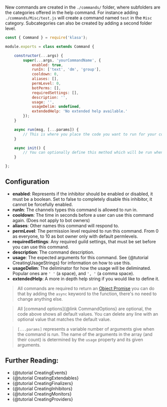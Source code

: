 New commands are created in the `./commands/` folder, where subfolders are the categories offered in the help command. For instance adding `./commands/Misc/test.js` will create a command named `test` in the `Misc` category. Subcategories can also be created by adding a second folder level.

```javascript
const { Command } = require('klasa');

module.exports = class extends Command {

	constructor(...args) {
		super(...args, 'yourCommandName', {
            enabled: true,
            runIn: ['text', 'dm', 'group'],
            cooldown: 0,
            aliases: [],
            permLevel: 0,
            botPerms: [],
            requiredSettings: [],
            description: '',
            usage: '',
            usageDelim: undefined,
            extendedHelp: 'No extended help available.'
		});
	}

	async run(msg, [...params]) {
		// This is where you place the code you want to run for your command
	}

	async init() {
		// You can optionally define this method which will be run when the bot starts (after login, so discord data is available via this.client)
	}

};
```

## Configuration
- **enabled**: Represents if the inhibitor should be enabled or disabled, it must be
a boolean. Set to false to completely disable this inhibitor, it cannot be forcefully enabled.
- **runIn**: The channels types this command is allowed to run in.
- **cooldown**: The time in seconds before a user can use this command again. (Does not apply to bot owners)
- **aliases**: Other names this command will respond to.
- **permLevel**: The permission level required to run this command. From 0 as everyone, to 10 as bot owner only with default permlevels.
- **requiredSettings**: Any required guild settings, that must be set before you can use this command.
- **description**: The command description.
- **usage**: The expected arguments for this command. See {@tutorial CreatingUsageStrings} for information on how to use this.
- **usageDelim**: The deliminator for how the usage will be deliminated. Popular ones are `' '` (a space), and `', '` (a comma space).
- **extendedHelp**: A more in depth help string if you would like to define it.

> All commands are required to return an [Object Promise](https://developer.mozilla.org/en/docs/Web/JavaScript/Reference/Global_Objects/Promise) you can do that by adding the `async` keyword to the function, there's no need to change anything else.

> All [command options]{@link CommandOptions} are optional, the code above shows all default values. You can delete any line with an optional value that matches the default value.

>`[...params]` represents a variable number of arguments give when the command is run. The name of the arguments in the array (and their count) is determined by the `usage` property and its given arguments.


## Further Reading:
- {@tutorial CreatingEvents}
- {@tutorial CreatingExtendables}
- {@tutorial CreatingFinalizers}
- {@tutorial CreatingInhibitors}
- {@tutorial CreatingMonitors}
- {@tutorial CreatingProviders}